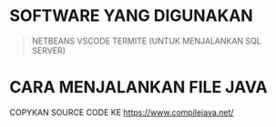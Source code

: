 # SOFTWARE YANG DIGUNAKAN
> NETBEANS
> VSCODE
> TERMITE (UNTUK MENJALANKAN SQL SERVER)

# CARA MENJALANKAN FILE JAVA
COPYKAN SOURCE CODE KE https://www.compilejava.net/
